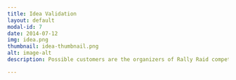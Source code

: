 ```yaml
---
title: Idea Validation
layout: default
modal-id: 7
date: 2014-07-12
img: idea.png
thumbnail: idea-thumbnail.png
alt: image-alt
description: Possible customers are the organizers of Rally Raid competitions. The goal is to meet them and ask which are the difficulties they encounter when organizing a rally. Reaching the possible customers will be done via face-to-face interviews (where possible) or via video calls and emails.

---
```

